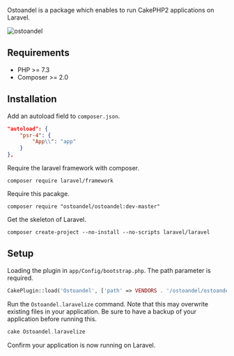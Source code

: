 Ostoandel is a package which enables to run CakePHP2 applications on Laravel.

![ostoandel](https://user-images.githubusercontent.com/7399393/147406374-b2a3b7df-b638-488c-9c0e-c09b6688f6f7.png)

## Requirements

- PHP >= 7.3
- Composer >= 2.0

## Installation

Add an autoload field to `composer.json`.

```json
"autoload": {
    "psr-4": {
        "App\\": "app"
    }
},
```

Require the laravel framework with composer.

```
composer require laravel/framework
```

Require this pacakge.

```
composer require "ostoandel/ostoandel:dev-master"
```

Get the skeleton of Laravel.

```
composer create-project --no-install --no-scripts laravel/laravel
```

## Setup

Loading the plugin in `app/Config/bootstrap.php`. The path parameter is required.

```php
CakePlugin::load('Ostoandel', ['path' => VENDORS . '/ostoandel/ostoandel/plugin/']);
```

Run the `Ostoandel.laravelize` command. Note that this may overwrite existing files in your application. Be sure to have a backup of your application before running this.

```php
cake Ostoandel.laravelize
```

Confirm your application is now running on Laravel.
